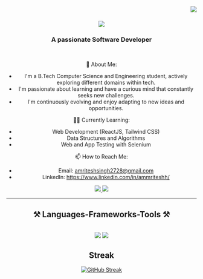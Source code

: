 <img align="right" src="https://visitor-badge.laobi.icu/badge?page_id=salesp07.salesp07" />

<h1 align="center">
    <img src="https://readme-typing-svg.herokuapp.com/?font=Righteous&size=35&center=true&vCenter=true&width=500&height=70&duration=4000&lines=Hi+There!+👋;+I'm+Amritesh+Singh!;" />
</h1>

<h3 align="center">A passionate Software Developer</h3>

<br/>

<div align="center">
 
🌱 About Me:
- I'm a B.Tech Computer Science and Engineering student, actively exploring different domains within tech.
- I'm passionate about learning and have a curious mind that constantly seeks new challenges.
- I'm continuously evolving and enjoy adapting to new ideas and opportunities.

👩‍💻 Currently Learning:
- Web Development (ReactJS, Tailwind CSS)
- Data Structures and Algorithms
- Web and App Testing with Selenium

📫 How to Reach Me:
- Email: amriteshsingh2728@gmail.com
- LinkedIn: https://www.linkedin.com/in/ammriteshh/

 </div>
 
<div align="center"> 
  <a href="mailto:amriteshsingh2728@gmail.com">
    <img src="https://img.shields.io/badge/Gmail-333333?style=for-the-badge&logo=gmail&logoColor=red" />
  </a>
  <a href="https://linkedin.com/in/ammriteshh" target="_blank">
    <img src="https://img.shields.io/badge/LinkedIn-0077B5?style=for-the-badge&logo=linkedin&logoColor=white" target="_blank" />
  </a>
</div>

 <hr/>
 
<h2 align="center">⚒️ Languages-Frameworks-Tools ⚒️</h2>
<br/>
<div align="center">
    <img src="https://skillicons.dev/icons?i=html,css,javascript,react,bootstrap,vscode,git,github,figma,tailwind" />
    <img src="https://skillicons.dev/icons?i=nodejs,typescript,express,mongodb,c,cpp,java,nextjs,mysql" /><br>
</div>

<h2 align="center">Streak</h2>
<div align="center">
   <a href="https://git.io/streak-stats">
      <img src="https://github-readme-streak-stats.herokuapp.com?user=ammriteshh&theme=highcontrast&hide_border=true" alt="GitHub Streak" />
   </a>
</div>

<br/>

